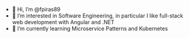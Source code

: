 - 👋 Hi, I’m @fpiras89
- 👀 I’m interested in Software Engineering, in particular I like full-stack web development with Angular and .NET
- 🌱 I’m currently learning Microservice Patterns and Kubernetes

<!---
fpiras89/fpiras89 is a ✨ special ✨ repository because its `README.md` (this file) appears on your GitHub profile.
You can click the Preview link to take a look at your changes.
--->
